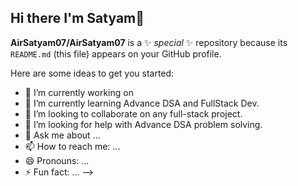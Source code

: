 ## Hi there I'm Satyam👋


**AirSatyam07/AirSatyam07** is a ✨ _special_ ✨ repository because its `README.md` (this file) appears on your GitHub profile.

Here are some ideas to get you started:

- 🔭 I’m currently working on  
- 🌱 I’m currently learning Advance DSA and FullStack Dev.
- 👯 I’m looking to collaborate on any full-stack project.
- 🤔 I’m looking for help with Advance DSA problem solving.
- 💬 Ask me about ...
- 📫 How to reach me: ...
- 😄 Pronouns: ...
- ⚡ Fun fact: ...
-->
